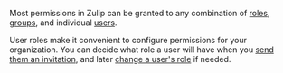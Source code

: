Most permissions in Zulip can be granted to any combination of
[roles](/help/user-roles), [groups](/help/user-groups), and
individual [users](/help/introduction-to-users).

User roles make it convenient to configure permissions for your organization.
You can decide what role a user will have when you [send them an
invitation](/help/invite-new-users), and later [change a user's
role](/help/user-roles#change-a-users-role) if needed.
